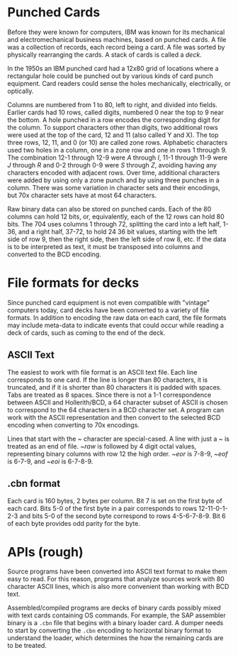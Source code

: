 # Punched Cards

Before they were known for computers, IBM was known for its mechanical and electromechanical business machines, based on punched cards. A file was a collection of records, each record being a card. A file was sorted by physically rearranging the cards. A stack of cards is called a *deck*.

In the 1950s an IBM punched card had a 12x80 grid of locations where a rectangular hole could be punched out by various kinds of card punch equipment. Card readers could sense the holes mechanically, electrically, or optically.

Columns are numbered from 1 to 80, left to right, and divided into fields. Earlier cards had 10 rows, called digits, numbered 0 near the top to 9 near the bottom. A hole punched in a row encodes the corresponding digit for the column. To support characters other than digits, two additional rows were used at the top of the card, 12 and 11 (also called Y and X). The top three rows, 12, 11, and 0 (or 10) are called zone rows. Alphabetic characters used two holes in a column, one in a zone row and one in rows 1 through 9. The combination 12-1 through 12-9 were *A* through *I*, 11-1 through 11-9 were *J* through *R* and 0-2 through 0-9 were *S* through *Z*, avoiding having any characters encoded with adjacent rows. Over time, additional characters were added by using only a zone punch and by using three punches in a column. There was some variation in character sets and their encodings, but 70x character sets have at most 64 characters.

Raw binary data can also be stored on punched cards. Each of the 80 columns can hold 12 bits, or, equivalently, each of the 12 rows can hold 80 bits. The 704 uses columns 1 through 72, splitting the card into a left half, 1-36, and a right half, 37-72, to hold 24 36 bit values, starting with the left side of row 9, then the right side, then the left side of row 8, etc. If the data is to be interpreted as text, it must be transposed into columns and converted to the BCD encoding.

# File formats for decks

Since punched card equipment is not even compatible with "vintage" computers today, card decks have been converted to a variety of file formats. In addition to encoding the raw data on each card, the file formats may include meta-data to indicate events that could occur while reading a deck of cards, such as coming to the end of the deck.

## ASCII Text

The easiest to work with file format is an ASCII text file. Each line corresponds to one card. If the line is longer than 80 characters, it is truncated, and if it is shorter than 80 characters it is padded with spaces. Tabs are treated as 8 spaces. Since there is not a 1-1 correspondence between ASCII and Hollerith/BCD, a 64 character subset of ASCII is chosen to correspond to the 64 characters in a BCD character set. A program can work with the ASCII representation and then convert to the selected BCD encoding when converting to 70x encodings.

Lines that start with the *~* character are special-cased. A line with just a *~* is treated as an end of file. *~raw* is followed by 4 digit octal values, representing binary columns with row 12 the high order. *~eor* is 7-8-9, *~eof* is 6-7-9, and *~eoi* is 6-7-8-9.

## .cbn format

Each card is 160 bytes, 2 bytes per column. Bit 7 is set on the first byte of each card. Bits 5-0 of the first byte in a pair corresponds to rows 12-11-0-1-2-3 and bits 5-0 of the second byte correspond to rows 4-5-6-7-8-9. Bit 6 of each byte provides odd parity for the byte.

# APIs (rough)

Source programs have been converted into ASCII text format to make them easy to read. For this reason, programs that analyze sources work with 80 character ASCII lines, which is also more convenient than working with BCD text.

Assembled/compiled programs are decks of binary cards possibly mixed with text cards containing OS commands. For example, the SAP assembler binary is a `.cbn` file that begins with a binary loader card. A dumper needs to start by converting the `.cbn` encoding to horizontal binary format to understand the loader, which determines the how the remaining cards are to be treated.
